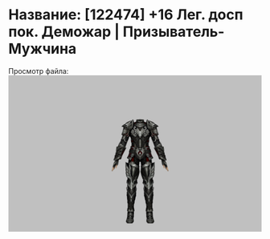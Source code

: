 # Название: [122474] +16 Лег. досп пок. Деможар | Призыватель-Мужчина

Просмотр файла:
![p080034.png](p080034.png)